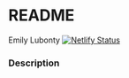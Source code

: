 # README

Emily Lubonty      [![Netlify Status](https://api.netlify.com/api/v1/badges/a2f6c22b-73bb-4271-9663-6d74d8728073/deploy-status?branch=final-draft)](https://app.netlify.com/sites/about-me-emilylubonty/deploys)

### Description
